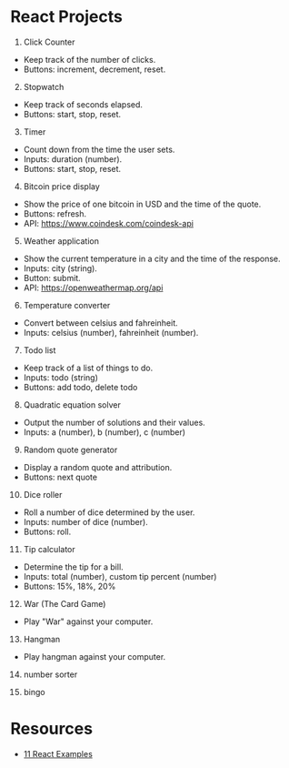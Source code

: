 # React Projects

1. Click Counter

- Keep track of the number of clicks.
- Buttons: increment, decrement, reset.

2. Stopwatch

- Keep track of seconds elapsed.
- Buttons: start, stop, reset.

3. Timer

- Count down from the time the user sets.
- Inputs: duration (number).
- Buttons: start, stop, reset.

4. Bitcoin price display

- Show the price of one bitcoin in USD and the time of the quote.
- Buttons: refresh.
- API: https://www.coindesk.com/coindesk-api

5. Weather application

- Show the current temperature in a city and the time of the response.
- Inputs: city (string).
- Button: submit.
- API: https://openweathermap.org/api

6. Temperature converter

- Convert between celsius and fahreinheit.
- Inputs: celsius (number), fahreinheit (number).

7. Todo list

- Keep track of a list of things to do.
- Inputs: todo (string)
- Buttons: add todo, delete todo

8. Quadratic equation solver

- Output the number of solutions and their values.
- Inputs: a (number), b (number), c (number)

9. Random quote generator

- Display a random quote and attribution.
- Buttons: next quote

10. Dice roller

- Roll a number of dice determined by the user.
- Inputs: number of dice (number).
- Buttons: roll.

11. Tip calculator

- Determine the tip for a bill.
- Inputs: total (number), custom tip percent (number)
- Buttons: 15%, 18%, 20%

12. War (The Card Game)

- Play "War" against your computer.

13. Hangman

- Play hangman against your computer.

14. number sorter

15. bingo

# Resources

- [11 React Examples](https://dev.to/drminnaar/11-react-examples-2e6d)
